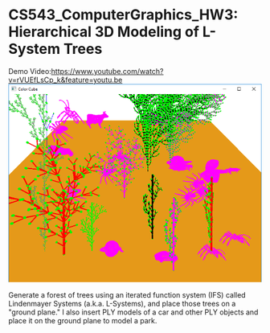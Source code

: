 # CS543_ComputerGraphics_HW3:  Hierarchical 3D Modeling of L-System Trees

Demo Video:https://www.youtube.com/watch?v=rVUEfLsCp_k&feature=youtu.be
![GitHub Logo](Capture.PNG)

Generate a forest of trees using an iterated function system (IFS) called Lindenmayer Systems (a.k.a. L-Systems), and place those trees on a "ground plane." I also insert PLY models of a car and other PLY objects and place it on the ground plane to model a park.
